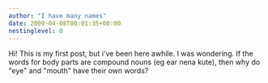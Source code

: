 ```yaml
---
author: "I have many names"
date: 2009-04-08T00:01:35+00:00
nestinglevel: 0
---
```

Hi! This is my first post, but i've been here awhile. I was wondering. If the words for body parts are compound nouns (eg ear nena kute), then why do "eye" and "mouth" have their own words?
